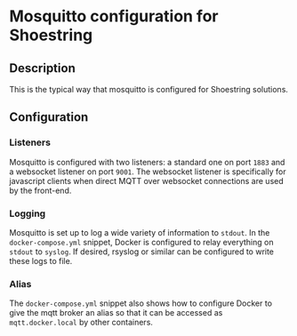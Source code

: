# Mosquitto configuration for Shoestring
## Description
This is the typical way that mosquitto is configured for Shoestring solutions.

## Configuration
### Listeners
Mosquitto is configured with two listeners: a standard one on port `1883` and a websocket listener on port `9001`. The websocket listener is specifically for javascript clients when direct MQTT over websocket connections are used by the front-end.

### Logging
Mosquitto is set up to log a wide variety of information to `stdout`. In the `docker-compose.yml` snippet, Docker is configured to relay everything on `stdout` to `syslog`. If desired, rsyslog or similar can be configured to write these logs to file.

### Alias
The `docker-compose.yml` snippet also shows how to configure Docker to give the mqtt broker an alias so that it can be accessed as `mqtt.docker.local` by other containers.
